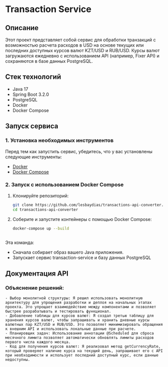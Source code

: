 # Transaction Service

## Описание

Этот проект представляет собой сервис для обработки транзакций с возможностью расчета расходов в USD на основе текущих или последних доступных курсов валют KZT/USD и RUB/USD. Курсы валют загружаются ежедневно с использованием API (например, Fixer API) и сохраняются в базе данных PostgreSQL.

## Стек технологий
- Java 17
- Spring Boot 3.2.0
- PostgreSQL
- Docker
- Docker Compose
  
## Запуск сервиса

### 1. Установка необходимых инструментов
Перед тем как запустить сервис, убедитесь, что у вас установлены следующие инструменты:

- [Docker](https://docs.docker.com/get-started/get-docker/)
- [Docker Compose](https://docs.docker.com/compose/install/)

### 2. Запуск с использованием Docker Compose

1. Клонируйте репозиторий:
   ```bash
   git clone https://github.com/lesbaydias/transactions-api-converter.git
   cd transactions-api-converter
   
3. Соберите и запустите контейнеры с помощью Docker Compose:
   ```bash
   docker-compose up --build
  
  Эта команда:
  - Сначала собирает образ вашего Java приложения.
  - Запускает сервис transaction-service и базу данных PostgreSQL


## Документация API
### Объяснение решений:
    - Выбор монолитной структуры: Я решил использовать монолитную архитектуру для упрощения разработки и деплоя на начальных этапах проекта. Это упрощает взаимодействие между компонентами и позволяет быстрее разрабатывать и тестировать функционал.
    - Добавление таблицы для курсов валют: Я создал третью таблицу для хранения курсов валют, чтобы запрашивать и хранить дневные курсы валютных пар KZT/USD и RUB/USD. Это позволяет минимизировать обращения к внешним API и использовать локальные данные при расчете.
    - Планировщик задач: Использование аннотации @Scheduled для сброса месячного лимита позволяет автоматически обновлять лимиты расходов первого числа каждого месяца.
    - Код для получения курсов валют: Я реализовал метод getCurrencyRate, который проверяет наличие курса на текущий день, запрашивает его с API при необходимости и использует последний доступный курс, если данные недоступны.


   

